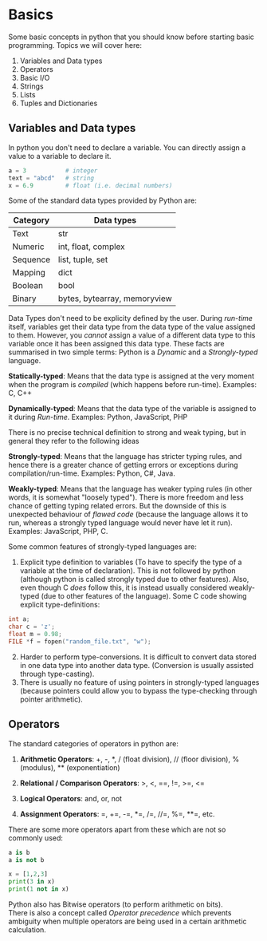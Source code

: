 # Basics

Some basic concepts in python that you should know before starting basic programming.
Topics we will cover here:

1. Variables and Data types
2. Operators
3. Basic I/O
4. Strings
5. Lists
6. Tuples and Dictionaries

## Variables and Data types

In python you don't need to declare a variable. You can directly assign a value to a variable to declare it. 

```python
a = 3           # integer
text = "abcd"   # string
x = 6.9         # float (i.e. decimal numbers)
```

Some of the standard data types provided by Python are:

| Category | Data types |
| ---- | ----- |
| Text | str |
| Numeric | int, float, complex |
| Sequence | list, tuple, set |
| Mapping | dict |
| Boolean | bool |
| Binary | bytes, bytearray, memoryview |


Data Types don't need to be explicity defined by the user. During *run-time* itself, variables get their data type from the data type of the value assigned to them. However, you *cannot* assign a value of a different data type to this variable once it has been assigned this data type.
These facts are summarised in two simple terms: Python is a *Dynamic* and a *Strongly-typed* language.

**Statically-typed**: Means that the data type is assigned at the very moment when the program is *compiled* (which happens before run-time). Examples: C, C++

**Dynamically-typed**: Means that the data type of the variable is assigned to it during *Run-time*. Examples: Python, JavaScript, PHP

There is no precise technical definition to strong and weak typing, but in general they refer to the following ideas

**Strongly-typed**: Means that the language has stricter typing rules, and hence there is a greater chance of getting errors or exceptions during compilation/run-time. Examples: Python, C#, Java.

**Weakly-typed**: Means that the language has weaker typing rules (in other words, it is somewhat "loosely typed"). There is more freedom and less chance of getting typing related errors. But the downside of this is unexpected behaviour of *flawed code* (because the language allows it to run, whereas a strongly typed language would never have let it run). Examples: JavaScript, PHP, C.

Some common features of strongly-typed languages are:

1. Explicit type definition to variables (To have to specify the type of a variable at the time of declaration). This is not followed by python (although python is called strongly typed due to other features). Also, even though C *does* follow this, it is instead usually considered weakly-typed (due to other features of the language). 
Some C code showing explicit type-definitions:

```C
int a;
char c = 'z';
float m = 0.98;
FILE *f = fopen("random_file.txt", "w");
```

2. Harder to perform type-conversions. It is difficult to convert data stored in one data type into another data type. (Conversion is usually assisted through type-casting).
3. There is usually no feature of using pointers in strongly-typed languages (because pointers could allow you to bypass the type-checking through pointer arithmetic).

## Operators

The standard categories of operators in python are:

1. **Arithmetic Operators**: +, -, *, / (float division), // (floor division), % (modulus), ** (exponentiation)

2. **Relational / Comparison Operators**: >, <, ==, !=, >=, <=

3. **Logical Operators**: and, or, not

4. **Assignment Operators**: =, +=, -=, *=, /=, //=, %=, **=, etc.

There are some more operators apart from these which are not so commonly used:

```python
a is b
a is not b

x = [1,2,3]
print(3 in x)
print(1 not in x)
```

Python also has Bitwise operators (to perform arithmetic on bits).\
There is also a concept called *Operator precedence* which prevents ambiguity when multiple operators are being used in a certain arithmetic calculation.